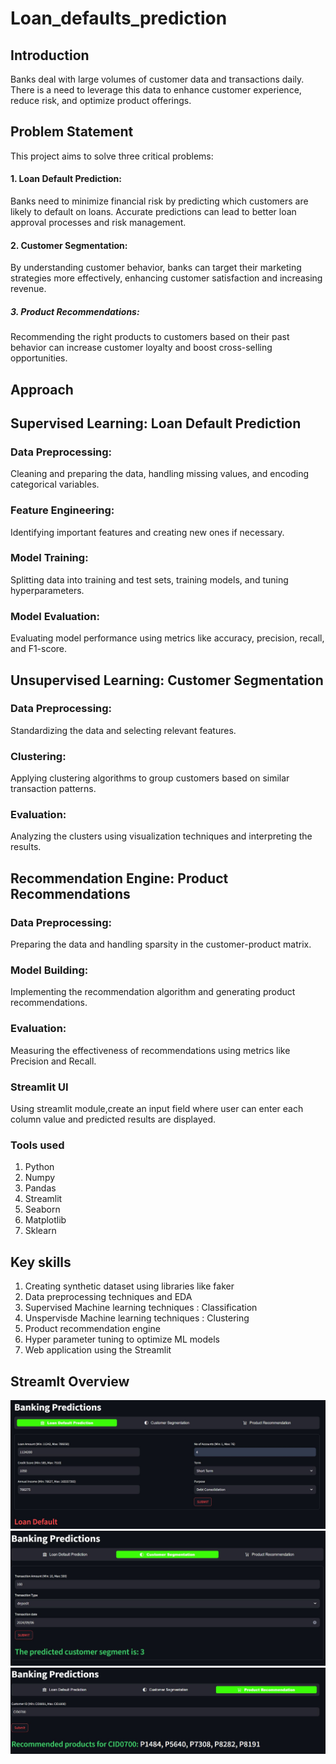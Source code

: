 # Loan_defaults_prediction

## Introduction
Banks deal with large volumes of customer data and transactions daily. There is a need to leverage this data to enhance customer experience, reduce risk, and optimize product offerings.

## Problem Statement
This project aims to solve three critical problems:
#### 1. Loan Default Prediction: 
Banks need to minimize financial risk by predicting which customers are likely to default on loans. Accurate predictions can lead to better loan approval processes and risk management.
#### 2. Customer Segmentation: 
By understanding customer behavior, banks can target their marketing strategies more effectively, enhancing customer satisfaction and increasing revenue.
##### 3. Product Recommendations: 
Recommending the right products to customers based on their past behavior can increase customer loyalty and boost cross-selling opportunities.

## Approach

## Supervised Learning: Loan Default Prediction
### Data Preprocessing: 
Cleaning and preparing the data, handling missing values, and encoding categorical variables.
### Feature Engineering: 
Identifying important features and creating new ones if necessary.
### Model Training: 
Splitting data into training and test sets, training models, and tuning hyperparameters.
### Model Evaluation: 
Evaluating model performance using metrics like accuracy, precision, recall, and F1-score.

## Unsupervised Learning: Customer Segmentation
### Data Preprocessing: 
Standardizing the data and selecting relevant features.
### Clustering: 
Applying clustering algorithms to group customers based on similar transaction patterns.
### Evaluation: 
Analyzing the clusters using visualization techniques and interpreting the results.

## Recommendation Engine: Product Recommendations
### Data Preprocessing: 
Preparing the data and handling sparsity in the customer-product matrix.
### Model Building: 
Implementing the recommendation algorithm and generating product recommendations.
### Evaluation: 
Measuring the effectiveness of recommendations using metrics like Precision and Recall.

### Streamlit UI
Using streamlit module,create an input field where user can enter each column value and predicted results are displayed.

### Tools used
1. Python
2. Numpy
3. Pandas
4. Streamlit
5. Seaborn
6. Matplotlib
7. Sklearn

## Key skills
1. Creating synthetic dataset using libraries like faker
2.  Data preprocessing techniques and EDA
3. Supervised Machine learning techniques : Classification
4. Unspervisde Machine learning techniques : Clustering
5. Product recommendation engine  
6. Hyper parameter tuning to optimize ML models
7. Web application using the Streamlit

## Streamlt Overview

![Loan Defaults](https://github.com/Sakthipavithran16/Loan_defaults_prediction/blob/main/Streamlit_images/Loan%20defaults.JPG)
![Customer Segmentation](https://github.com/Sakthipavithran16/Loan_defaults_prediction/blob/main/Streamlit_images/Customer%20segmentation.JPG)
![Product Recommendation](https://github.com/Sakthipavithran16/Loan_defaults_prediction/blob/main/Streamlit_images/Product%20recommendation.JPG)



